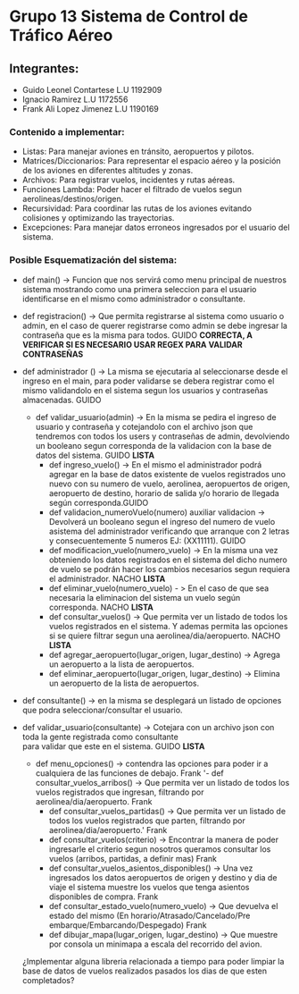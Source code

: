 # Grupo 13 Sistema de Control de Tráfico Aéreo

## Integrantes:

- Guido Leonel Contartese L.U 1192909
- Ignacio Ramirez L.U 1172556
- Frank Ali Lopez Jimenez L.U 1190169

### Contenido a implementar:

- Listas: Para manejar aviones en tránsito, aeropuertos y pilotos.
- Matrices/Diccionarios: Para representar el espacio aéreo y la posición de los aviones en diferentes altitudes y zonas.
- Archivos: Para registrar vuelos, incidentes y rutas aéreas.
- Funciones Lambda: Poder hacer el filtrado de vuelos segun aerolineas/destinos/origen.
- Recursividad: Para coordinar las rutas de los aviones evitando colisiones y optimizando las trayectorias.
- Excepciones: Para manejar datos erroneos ingresados por el usuario del sistema.

### Posible Esquematización del sistema:

- def main() -> Funcion que nos servirá como menu principal de nuestros sistema mostrando como una primera seleccion
  para el usuario identificarse en el mismo como administrador o consultante.
- def registracion() -> Que permita registrarse al sistema como usuario o admin, en el caso de querer registrarse como admin se debe ingresar la contraseña que es la misma para todos. GUIDO **CORRECTA, A VERIFICAR SI ES NECESARIO USAR REGEX PARA VALIDAR CONTRASEÑAS**
- def administrador () -> La misma se ejecutaria al seleccionarse desde el ingreso en el main, para poder validarse
  se debera registrar como el mismo validandolo en el sistema segun los usuarios y contraseñas almacenadas. GUIDO

  - def validar_usuario(admin) -> En la misma se pedira el ingreso de usuario y contraseña y cotejandolo con el archivo json que tendremos con todos los users y contraseñas de admin, devolviendo un booleano segun corresponda de la validacion con la base de datos del sistema. GUIDO **LISTA**
    - def ingreso_vuelo() -> En el mismo el administrador podrá agregar en la base de datos existente de vuelos
      registrados uno nuevo con su numero de vuelo, aerolinea, aeropuertos de origen, aeropuerto de destino, horario de salida y/o horario de llegada según corresponda.GUIDO
    - def validacion_numeroVuelo(numero) auxiliar validacion -> Devolverá un booleano segun el ingreso del
      numero de vuelo asistema del administrador verificando que arranque con 2 letras y consecuentemente 5 numeros EJ: (XX11111). GUIDO
    - def modificacion_vuelo(numero_vuelo) -> En la misma una vez obteniendo los datos registrados en el sistema
      del dicho numero de vuelo se podrán hacer los cambios necesarios segun requiera el administrador. NACHO **LISTA**
    - def eliminar_vuelo(numero_vuelo) - > En el caso de que sea necesaria la eliminacion del sistema un
      vuelo según corresponda. NACHO **LISTA**
    - def consultar_vuelos() -> Que permita ver un listado de todos los vuelos registrados en el sistema. Y
      ademas permita las opciones si se quiere filtrar segun una aerolinea/dia/aeropuerto. NACHO **LISTA**
    - def agregar_aeropuerto(lugar_origen, lugar_destino) -> Agrega un aeropuerto a la lista de aeropuertos.
    - def eliminar_aeropuerto(lugar_origen, lugar_destino) -> Elimina un aeropuerto de la lista de aeropuertos.

- def consultante() -> en la misma se desplegará un listado de opciones que podra seleccionar/consultar el usuario.
- def validar_usuario(consultante) -> Cotejara con un archivo json con toda la gente registrada como consultante  
   para validar que este en el sistema. GUIDO **LISTA**

  - def menu_opciones() -> contendra las opciones para poder ir a cualquiera de las funciones de debajo. Frank
    '- def consultar_vuelos_arribos() -> Que permita ver un listado de todos los vuelos registrados que ingresan, filtrando por aerolinea/dia/aeropuerto. Frank
    - def consultar_vuelos_partidas() -> Que permita ver un listado de todos los vuelos registrados que parten, filtrando por aerolinea/dia/aeropuerto.' Frank
    - def consultar_vuelos(criterio) -> Encontrar la manera de poder ingresarle el criterio segun nosotros queramos consultar los vuelos (arribos, partidas, a definir mas) Frank
    - def consultar_vuelos_asientos_disponibles() -> Una vez ingresados los datos aeropuertos de origen y destino y dia de viaje el sistema muestre los vuelos que tenga asientos disponibles de compra. Frank
    - def consultar_estado_vuelo(numero_vuelo) -> Que devuelva el estado del mismo (En horario/Atrasado/Cancelado/Pre embarque/Embarcando/Despegado) Frank
    - def dibujar_mapa(lugar_origen, lugar_destino) -> Que muestre por consola un minimapa a escala del recorrido del avion.

  ¿Implementar alguna libreria relacionada a tiempo para poder limpiar la base de datos de vuelos realizados pasados los dias de que esten completados?
